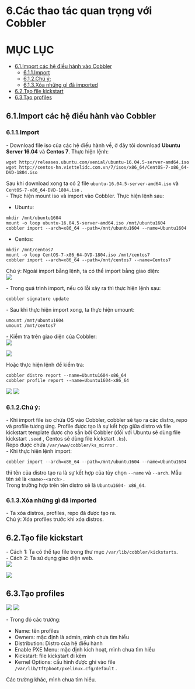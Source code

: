 # 6.Các thao tác quan trọng với Cobbler

# MỤC LỤC
  - [6.1.Import các hệ điều hành vào Cobbler](#61import-các-hệ-điều-hành-vào-cobbler)
    - [6.1.1.Import](#611import)
    - [6.1.2.Chú ý:](#612chú-ý)
    - [6.1.3.Xóa những gì đã imported](#613xóa-những-gì-đã-imported)
  - [6.2.Tạo file kickstart](#62tạo-file-kickstart)
  - [6.3.Tạo profiles](#63tạo-profiles)


## 6.1.Import các hệ điều hành vào Cobbler
### 6.1.1.Import
\- Download file iso của các hệ điều hành về, ở đây tôi download **Ubuntu Server 16.04** và **Centos 7**. Thực hiện lệnh:  
```
wget http://releases.ubuntu.com/xenial/ubuntu-16.04.5-server-amd64.iso
wget http://centos-hn.viettelidc.com.vn/7/isos/x86_64/CentOS-7-x86_64-DVD-1804.iso
```

Sau khi download xong ta có 2 file `ubuntu-16.04.5-server-amd64.iso` và `CentOS-7-x86_64-DVD-1804.iso` .  
\- Thực hiện mount iso và import vào Cobbler. Thực hiện lệnh sau:  
- Ubuntu:  
```
mkdir /mnt/ubuntu1604
mount -o loop ubuntu-16.04.5-server-amd64.iso /mnt/ubuntu1604
cobbler import --arch=x86_64 --path=/mnt/ubuntu1604 --name=Ubuntu1604
```

- Centos:  
```
mkdir /mnt/centos7
mount -o loop CentOS-7-x86_64-DVD-1804.iso /mnt/centos7
cobbler import --arch=x86_64 --path=/mnt/centos7 --name=Centos7
```

Chú ý: Ngoài import bằng lệnh, ta có thể import bằng giao diện:  
<img src="../images/cac-thatac-quantrong-voi-cobber-1.png" />

\- Trong quá trình import, nếu có lỗi xảy ra thì thực hiện lệnh sau:  
```
cobbler signature update
```

\- Sau khi thực hiện import xong, ta thực hiện umount:  
```
umount /mnt/ubuntu1604
umount /mnt/centos7
```

\- Kiểm tra trên giao diện của Cobbler:  
<img src="../images/cac-thatac-quantrong-voi-cobber-2.png" />

<img src="../images/cac-thatac-quantrong-voi-cobber-3.png" />

Hoặc thực hiện lệnh để kiểm tra:  
```
cobbler distro report --name=Ubuntu1604-x86_64
cobbler profile report --name=Ubuntu1604-x86_64
```

<img src="../images/cac-thatac-quantrong-voi-cobber-4.png" />

<img src="../images/cac-thatac-quantrong-voi-cobber-5.png" />

### 6.1.2.Chú ý:  
\- Khi import file iso chứa OS vào Cobbler, cobbler sẽ tạo ra các distro, repo và profile tương ứng. Profile được tạo là sự kết hợp giữa distro và file kickstart template được cho sẵn bởi Cobbler (đối với Ubuntu sẽ dùng file kickstart `.seed` , Centos sẽ dùng file kickstart `.ks`).  
Repo được chứa `/var/www/cobbler/ks_mirror` .  
\- Khi thực hiện lệnh import:  
```
cobbler import --arch=x86_64 --path=/mnt/ubuntu1604 --name=Ubuntu1604
```

thì tên của distro tạo ra là sự kết hợp của tùy chọn `--name` và `--arch`. Mẫu tên sẽ là `<name>-<arch>`  .  
Trong trường hợp trên tên distro sẽ là `Ubuntu1604- x86_64`.   
###  6.1.3.Xóa những gì đã imported
\- Ta xóa distros, profiles, repo đã được tạo ra.  
Chú ý: Xóa profiles trước khi xóa distros.  

## 6.2.Tạo file kickstart
\- Cách 1: Ta có thể tạo file trong thư mục `/var/lib/cobbler/kickstarts`.  
\- Cách 2: Ta sử dụng giao diện web.  
<img src="../images/cac-thatac-quantrong-voi-cobber-6.png" />

<img src="../images/cac-thatac-quantrong-voi-cobber-7.png" />

## 6.3.Tạo profiles
<img src="../images/cac-thatac-quantrong-voi-cobber-8.png" />

<img src="../images/cac-thatac-quantrong-voi-cobber-9.png" />

\- Trong đó các trường:  
- Name: tên profiles
- Owners: mặc định là admin, mình chưa tìm hiểu
- Distribution: Distro của hệ điều hành
- Enable PXE Menu: mặc định kích hoạt, mình chưa tìm hiểu
- Kickstart: file kickstart đi kèm
- Kernel  Options: cấu hình được ghi vào file `/var/lib/tftpboot/pxelinux.cfg/default` .  

Các trường khác, mình chưa tìm hiểu.  











